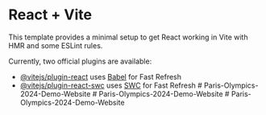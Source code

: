 # React + Vite

This template provides a minimal setup to get React working in Vite with HMR and some ESLint rules.

Currently, two official plugins are available:

- [@vitejs/plugin-react](https://github.com/vitejs/vite-plugin-react/blob/main/packages/plugin-react/README.md) uses [Babel](https://babeljs.io/) for Fast Refresh
- [@vitejs/plugin-react-swc](https://github.com/vitejs/vite-plugin-react-swc) uses [SWC](https://swc.rs/) for Fast Refresh
#   P a r i s - O l y m p i c s - 2 0 2 4 - D e m o - W e b s i t e  
 #   P a r i s - O l y m p i c s - 2 0 2 4 - D e m o - W e b s i t e  
 #   P a r i s - O l y m p i c s - 2 0 2 4 - D e m o - W e b s i t e  
 